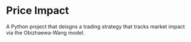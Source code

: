 # Price Impact

A Python project that deisgns a trading strategy that tracks market impact via the Obizhaewa-Wang model.
